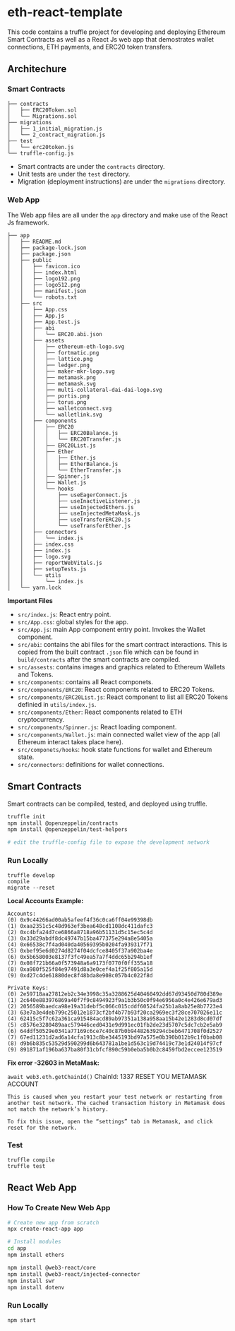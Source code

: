 # eth-react-template

This code contains a truffle project for developing and deploying Ethereum Smart Contracts as well as a React Js web app that demostrates wallet connections, ETH payments, and ERC20 token transfers.

## Architechure

### Smart Contracts

```
├── contracts
│   ├── ERC20Token.sol
│   └── Migrations.sol
├── migrations
│   ├── 1_initial_migration.js
│   └── 2_contract_migration.js
├── test
│   └── erc20token.js
└── truffle-config.js
```

* Smart contracts are under the `contracts` directory.
* Unit tests are under the `test` directory.
* Migration (deployment instructions) are under the `migrations` directory.

### Web App

The Web app files are all under the `app` directory and make use of the React Js framework.

```
├── app
│   ├── README.md
│   ├── package-lock.json
│   ├── package.json
│   ├── public
│   │   ├── favicon.ico
│   │   ├── index.html
│   │   ├── logo192.png
│   │   ├── logo512.png
│   │   ├── manifest.json
│   │   └── robots.txt
│   ├── src
│   │   ├── App.css
│   │   ├── App.js
│   │   ├── App.test.js
│   │   ├── abi
│   │   │   └── ERC20.abi.json
│   │   ├── assets
│   │   │   ├── ethereum-eth-logo.svg
│   │   │   ├── fortmatic.png
│   │   │   ├── lattice.png
│   │   │   ├── ledger.png
│   │   │   ├── maker-mkr-logo.svg
│   │   │   ├── metamask.png
│   │   │   ├── metamask.svg
│   │   │   ├── multi-collateral-dai-dai-logo.svg
│   │   │   ├── portis.png
│   │   │   ├── torus.png
│   │   │   ├── walletconnect.svg
│   │   │   └── walletlink.svg
│   │   ├── components
│   │   │   ├── ERC20
│   │   │   │   ├── ERC20Balance.js
│   │   │   │   └── ERC20Transfer.js
│   │   │   ├── ERC20List.js
│   │   │   ├── Ether
│   │   │   │   ├── Ether.js
│   │   │   │   ├── EtherBalance.js
│   │   │   │   └── EtherTransfer.js
│   │   │   ├── Spinner.js
│   │   │   ├── Wallet.js
│   │   │   └── hooks
│   │   │       ├── useEagerConnect.js
│   │   │       ├── useInactiveListener.js
│   │   │       ├── useInjectedEthers.js
│   │   │       ├── useInjectedMetaMask.js
│   │   │       ├── useTransferERC20.js
│   │   │       └── useTransferEther.js
│   │   ├── connectors
│   │   │   └── index.js
│   │   ├── index.css
│   │   ├── index.js
│   │   ├── logo.svg
│   │   ├── reportWebVitals.js
│   │   ├── setupTests.js
│   │   └── utils
│   │       └── index.js
│   └── yarn.lock
```

**Important Files**

*  `src/index.js`: React entry point.
* `src/App.css`: global styles for the app.
* `src/App.js`: main App component entry point. Invokes the Wallet component.
* `src/abi`: contains the abi files for the smart contract interactions.  This is copied from the built contract `.json` file which can be found in `build/contracts` after the smart contracts are compiled.
* `src/assests`: contains images and graphics related to Ethereum Wallets and Tokens.
* `src/components`: contains all React componets.
* `src/components/ERC20`: React components related to ERC20 Tokens.
* `src/components/ERC20List.js`: React component to list all ERC20 Tokens definied in `utils/index.js`.
* `src/components/Ether`: React components related to ETH cryptocurrency.
* `src/components/Spinner.js`: React loading component.
* `src/components/Wallet.js`: main connected wallet view of the app (all Ethereum interact takes place here).
* `src/componets/hooks`: hook state functions for wallet and Ethereum state.
* `src/connectors`: definitions for wallet connections.

## Smart Contracts

Smart contracts can be compiled, tested, and deployed using truffle.

```bash
truffle init
npm install @openzeppelin/contracts
npm install @openzeppelin/test-helpers

# edit the truffle-config file to expose the development network
```

### Run Locally

```
truffle develop
compile
migrate --reset
```

**Local Accounts Example:**

```
Accounts:
(0) 0x9c44266ad00ab5afeef4f36c0ca6ff04e99398db
(1) 0xaa2351c5c48d963ef3bea648cd1108dc411dafc3
(2) 0xc4bfa24d7ce6866a8718a96b51131d5c15ec5c4d
(3) 0x33d29abdf8dc49747b15ba477375e294a8e5405a
(4) 0x66538c7f4ad040da40569395b0204fa939317f71
(5) 0xbef95e6d0274d8274f04dcfce8405f37a902ba4e
(6) 0x5b658003e8137f3fc49ea57a7f4ddc65b294b1ef
(7) 0x08f721b66a0f573948a6a9173f0770f0ff355a18
(8) 0xa980f525f84e97491d8a3e0cef4a1f25f805a15d
(9) 0xd27c4de61880dec8f48bda8e908c057b4c022f8d

Private Keys:
(0) 2e59718aa27812eb2c34e3998c35a3288625d40460492dd67d93450d780d389e
(1) 2c640e883976869a40f7f9c8494923f9a1b3b50c0f94e6956a0c4e426e679ad3
(2) 2056589baedca98e19a31debf5c066c015cddf60524fa25b1a8ab25e8b7723e4
(3) 63e7a3e4deb799c25012e1873cf2bf4b77b93f20ca2969ec3f28ce707026e11c
(4) 62415c5f7c62a361ca915484acd89ab97351a138a958aa15b42e1283d8cd07df
(5) c8576e3280489aac579446ced0431e9d991ec01fb2de23d5707c5dc7cb2e5ab9
(6) 64ddf50529e0341a77169c6ce7c40c87b0b94482639294cbeb6471708f0d2527
(7) 67ed11231d2ad6a14cfa1913c8be3445193bd97a575e0b390b012b9c1f0bab08
(8) d9b6b835c53529d590299d6b643781a1be1d563c19d74419c73e1d24014f97cf
(9) 891871af196ba637ba80f31cbfcf890c59b0eba5b0b2c8459fbd2eccee123519
```

**Fix error -32603 in MetaMask:**

`await web3.eth.getChainId()`
ChainId: 1337
RESET YOU METAMASK ACCOUNT

```
This is caused when you restart your test network or restarting from another test network. The cached transaction history in Metamask does not match the network’s history.

To fix this issue, open the “settings” tab in Metamask, and click reset for the network.
```

### Test

```
truffle compile
truffle test
```

## React Web App

### How To Create New Web App

```bash
# Create new app from scratch
npx create-react-app app

# Install modules
cd app
npm install ethers

npm install @web3-react/core
npm install @web3-react/injected-connector
npm install swr
npm install dotenv
```

### Run Locally

```
npm start
```
